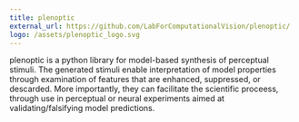 ```yaml
---
title: plenoptic
external_url: https://github.com/LabForComputationalVision/plenoptic/
logo: /assets/plenoptic_logo.svg
---
```

plenoptic is a python library for model-based synthesis of perceptual stimuli. The generated stimuli enable interpretation of model properties through examination of features that are enhanced, suppressed, or descarded. More importantly, they can facilitate the scientific proceess, through use in perceptual or neural experiments aimed at validating/falsifying model predictions.

